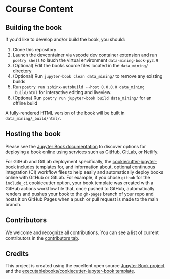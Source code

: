 # Course Content



## Building the book

If you'd like to develop and/or build the book, you should:

1. Clone this repository 
2. Launch the devcontainer via vscode dev container extension and run `poetry shell` to lauch the virtual environment `data-mining-book-py3.9`
3. (Optional) Edit the books source files located in the `data_mining/` directory
4. (Optional) Run `jupyter-book clean data_mining/` to remove any existing builds
5.  Run `poetry run sphinx-autobuild --host 0.0.0.0 data_mining _build/html` for interactive editing and liveview. 
6. (Optiona) Run `poetry run jupyter-book build data_mining/` for an offline build

A fully-rendered HTML version of the book will be built in `data_mining/_build/html/`.

## Hosting the book

Please see the [Jupyter Book documentation](https://jupyterbook.org/publish/web.html) to discover options for deploying a book online using services such as GitHub, GitLab, or Netlify.

For GitHub and GitLab deployment specifically, the [cookiecutter-jupyter-book](https://github.com/executablebooks/cookiecutter-jupyter-book) includes templates for, and information about, optional continuous integration (CI) workflow files to help easily and automatically deploy books online with GitHub or GitLab. For example, if you chose `github` for the `include_ci` cookiecutter option, your book template was created with a GitHub actions workflow file that, once pushed to GitHub, automatically renders and pushes your book to the `gh-pages` branch of your repo and hosts it on GitHub Pages when a push or pull request is made to the main branch.

## Contributors

We welcome and recognize all contributions. You can see a list of current contributors in the [contributors tab](https://github.com/pantelis/data_mining/graphs/contributors).

## Credits

This project is created using the excellent open source [Jupyter Book project](https://jupyterbook.org/) and the [executablebooks/cookiecutter-jupyter-book template](https://github.com/executablebooks/cookiecutter-jupyter-book).

